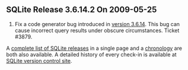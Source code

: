 ## SQLite Release 3\.6\.14\.2 On 2009\-05\-25

1. Fix a code generator bug introduced in [version 3\.6\.14](../releaselog/3_6_14.html). This bug
 can cause incorrect query results under obscure circumstances.
 Ticket \#3879\.



A [complete list of SQLite releases](../changes.html)
 in a single page and a [chronology](../chronology.html) are both also available.
 A detailed history of every
 check\-in is available at
 [SQLite version control site](https://www.sqlite.org/src/timeline).



